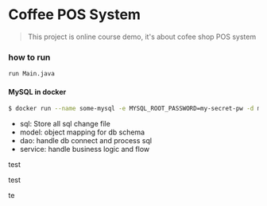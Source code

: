 # Coffee POS System
> This project is online course demo, it's about cofee shop POS system


### how to run 
```bash
run Main.java
```

#### MySQL in docker
```bash
$ docker run --name some-mysql -e MYSQL_ROOT_PASSWORD=my-secret-pw -d mysql
```

* sql: Store all sql change file
* model: object mapping for db schema
* dao: handle db connect and process sql
* service: handle business logic and flow

test

test

te